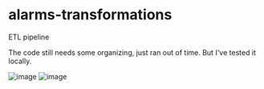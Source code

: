 # alarms-transformations
ETL pipeline

The code still needs some organizing, just ran out of time. 
But I've tested it locally.

![image](https://github.com/user-attachments/assets/e18166fa-f8bd-4e49-8ffa-0e1b53102eb5)
![image](https://github.com/user-attachments/assets/b9c9d7c0-82b3-47e1-8751-f8b38f57a321)

